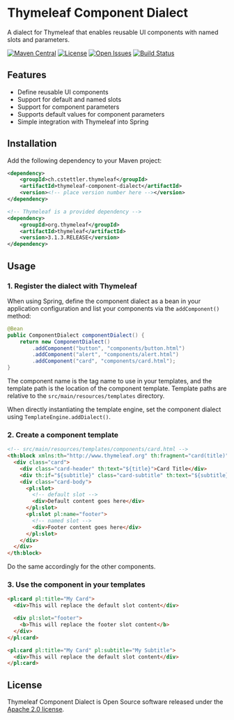 # Thymeleaf Component Dialect

A dialect for Thymeleaf that enables reusable UI components with named slots and parameters.

[![Maven Central](https://img.shields.io/maven-central/v/ch.cstettler.thymeleaf/thymeleaf-component-dialect.svg)](https://central.sonatype.com/artifact/ch.cstettler.thymeleaf/thymeleaf-component-dialect)
[![License](https://img.shields.io/badge/License-Apache%202.0-blue.svg)](https://www.apache.org/licenses/LICENSE-2.0)
[![Open Issues](https://img.shields.io/github/issues/cstettler/thymeleaf-component-dialect.svg)](https://github.com/cstettler/thymeleaf-component-dialect/issues)
[![Build Status](https://github.com/cstettler/thymeleaf-component-dialect/actions/workflows/build.yml/badge.svg)](https://github.com/cstettler/thymeleaf-component-dialect/actions/workflows/build.yml)

## Features

- Define reusable UI components
- Support for default and named slots
- Support for component parameters
- Supports default values for component parameters
- Simple integration with Thymeleaf into Spring

## Installation

Add the following dependency to your Maven project:

```xml
<dependency>
    <groupId>ch.cstettler.thymeleaf</groupId>
    <artifactId>thymeleaf-component-dialect</artifactId>
    <version><!-- place version number here --></version>
</dependency>

<!-- Thymeleaf is a provided dependency -->
<dependency>
    <groupId>org.thymeleaf</groupId>
    <artifactId>thymeleaf</artifactId>
    <version>3.1.3.RELEASE</version>
</dependency>
```

## Usage

### 1. Register the dialect with Thymeleaf

When using Spring, define the component dialect as a bean in your application configuration and list your components via the `addComponent()` method:

```java
@Bean
public ComponentDialect componentDialect() {
    return new ComponentDialect()
        .addComponent("button", "components/button.html")
        .addComponent("alert", "components/alert.html")
        .addComponent("card", "components/card.html");
}
```
The component name is the tag name to use in your templates, and the template path is the location of the component template.
Template paths are relative to the `src/main/resources/templates` directory.

When directly instantiating the template engine, set the component dialect using `TemplateEngine.addDialect()`.

### 2. Create a component template

```html
<!-- src/main/resources/templates/components/card.html -->
<th:block xmlns:th="http://www.thymeleaf.org" th:fragment="card(title)" pl:subtitle="${null}">
  <div class="card">
    <div class="card-header" th:text="${title}">Card Title</div>
    <div th:if="${subtitle}" class="card-subtitle" th:text="${subtitle}">Card Subtitle</div>
    <div class="card-body">
      <pl:slot>
        <!-- default slot -->
        <div>Default content goes here</div>
      </pl:slot>
      <pl:slot pl:name="footer">
        <!-- named slot -->
        <div>Footer content goes here</div>
      </pl:slot>
    </div>
  </div>
</th:block>
```

Do the same accordingly for the other components.

### 3. Use the component in your templates

```html
<pl:card pl:title="My Card">
  <div>This will replace the default slot content</div>

  <div pl:slot="footer">
    <b>This will replace the footer slot content</b>
  </div>
</pl:card>

<pl:card pl:title="My Card" pl:subtitle="My Subtitle">
  <div>This will replace the default slot content</div>
</pl:card>
```

## License

Thymeleaf Component Dialect is Open Source software released under the
[Apache 2.0 license](http://www.apache.org/licenses/LICENSE-2.0.html).

